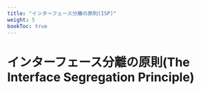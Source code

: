 ```yaml
---
title: "インターフェース分離の原則(ISP)"
weight: 5
bookToc: true
---
```


# インターフェース分離の原則(The Interface Segregation Principle)